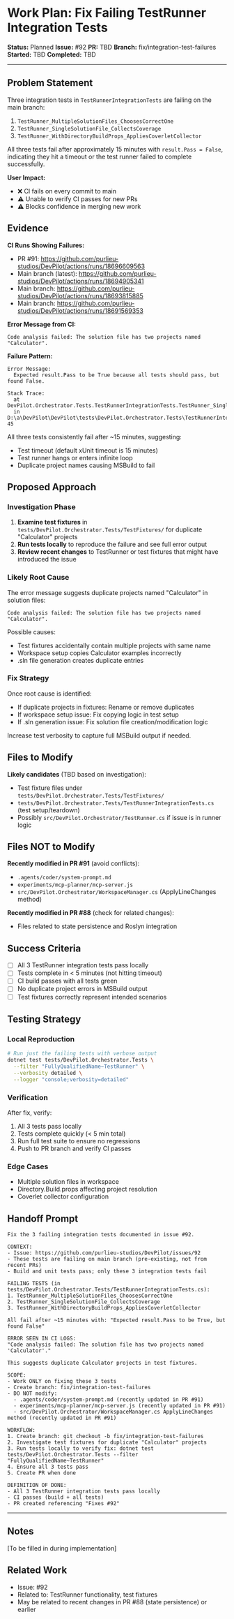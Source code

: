 # Work Plan: Fix Failing TestRunner Integration Tests

**Status:** Planned
**Issue:** #92
**PR:** TBD
**Branch:** fix/integration-test-failures
**Started:** TBD
**Completed:** TBD

---

## Problem Statement

Three integration tests in `TestRunnerIntegrationTests` are failing on the main branch:

1. `TestRunner_MultipleSolutionFiles_ChoosesCorrectOne`
2. `TestRunner_SingleSolutionFile_CollectsCoverage`
3. `TestRunner_WithDirectoryBuildProps_AppliesCoverletCollector`

All three tests fail after approximately 15 minutes with `result.Pass = False`, indicating they hit a timeout or the test runner failed to complete successfully.

**User Impact:**
- ❌ CI fails on every commit to main
- ⚠️ Unable to verify CI passes for new PRs
- ⚠️ Blocks confidence in merging new work

## Evidence

**CI Runs Showing Failures:**
- PR #91: https://github.com/purlieu-studios/DevPilot/actions/runs/18696609563
- Main branch (latest): https://github.com/purlieu-studios/DevPilot/actions/runs/18694905341
- Main branch: https://github.com/purlieu-studios/DevPilot/actions/runs/18693815885
- Main branch: https://github.com/purlieu-studios/DevPilot/actions/runs/18691569353

**Error Message from CI:**
```
Code analysis failed: The solution file has two projects named "Calculator".
```

**Failure Pattern:**
```
Error Message:
  Expected result.Pass to be True because all tests should pass, but found False.

Stack Trace:
  at DevPilot.Orchestrator.Tests.TestRunnerIntegrationTests.TestRunner_SingleSolutionFile_CollectsCoverage()
  in D:\a\DevPilot\DevPilot\tests\DevPilot.Orchestrator.Tests\TestRunnerIntegrationTests.cs:line 45
```

All three tests consistently fail after ~15 minutes, suggesting:
- Test timeout (default xUnit timeout is 15 minutes)
- Test runner hangs or enters infinite loop
- Duplicate project names causing MSBuild to fail

## Proposed Approach

### Investigation Phase

1. **Examine test fixtures** in `tests/DevPilot.Orchestrator.Tests/TestFixtures/` for duplicate "Calculator" projects
2. **Run tests locally** to reproduce the failure and see full error output
3. **Review recent changes** to TestRunner or test fixtures that might have introduced the issue

### Likely Root Cause

The error message suggests duplicate projects named "Calculator" in solution files:
```
Code analysis failed: The solution file has two projects named "Calculator".
```

Possible causes:
- Test fixtures accidentally contain multiple projects with same name
- Workspace setup copies Calculator examples incorrectly
- .sln file generation creates duplicate entries

### Fix Strategy

Once root cause is identified:
- If duplicate projects in fixtures: Rename or remove duplicates
- If workspace setup issue: Fix copying logic in test setup
- If .sln generation issue: Fix solution file creation/modification logic

Increase test verbosity to capture full MSBuild output if needed.

## Files to Modify

**Likely candidates** (TBD based on investigation):
- Test fixture files under `tests/DevPilot.Orchestrator.Tests/TestFixtures/`
- `tests/DevPilot.Orchestrator.Tests/TestRunnerIntegrationTests.cs` (test setup/teardown)
- Possibly `src/DevPilot.Orchestrator/TestRunner.cs` if issue is in runner logic

## Files NOT to Modify

**Recently modified in PR #91** (avoid conflicts):
- `.agents/coder/system-prompt.md`
- `experiments/mcp-planner/mcp-server.js`
- `src/DevPilot.Orchestrator/WorkspaceManager.cs` (ApplyLineChanges method)

**Recently modified in PR #88** (check for related changes):
- Files related to state persistence and Roslyn integration

## Success Criteria

- [ ] All 3 TestRunner integration tests pass locally
- [ ] Tests complete in < 5 minutes (not hitting timeout)
- [ ] CI build passes with all tests green
- [ ] No duplicate project errors in MSBuild output
- [ ] Test fixtures correctly represent intended scenarios

## Testing Strategy

### Local Reproduction

```bash
# Run just the failing tests with verbose output
dotnet test tests/DevPilot.Orchestrator.Tests \
  --filter "FullyQualifiedName~TestRunner" \
  --verbosity detailed \
  --logger "console;verbosity=detailed"
```

### Verification

After fix, verify:
1. All 3 tests pass locally
2. Tests complete quickly (< 5 min total)
3. Run full test suite to ensure no regressions
4. Push to PR branch and verify CI passes

### Edge Cases

- Multiple solution files in workspace
- Directory.Build.props affecting project resolution
- Coverlet collector configuration

## Handoff Prompt

```
Fix the 3 failing integration tests documented in issue #92.

CONTEXT:
- Issue: https://github.com/purlieu-studios/DevPilot/issues/92
- These tests are failing on main branch (pre-existing, not from recent PRs)
- Build and unit tests pass; only these 3 integration tests fail

FAILING TESTS (in tests/DevPilot.Orchestrator.Tests/TestRunnerIntegrationTests.cs):
1. TestRunner_MultipleSolutionFiles_ChoosesCorrectOne
2. TestRunner_SingleSolutionFile_CollectsCoverage
3. TestRunner_WithDirectoryBuildProps_AppliesCoverletCollector

All fail after ~15 minutes with: "Expected result.Pass to be True, but found False"

ERROR SEEN IN CI LOGS:
"Code analysis failed: The solution file has two projects named 'Calculator'."

This suggests duplicate Calculator projects in test fixtures.

SCOPE:
- Work ONLY on fixing these 3 tests
- Create branch: fix/integration-test-failures
- DO NOT modify:
  - .agents/coder/system-prompt.md (recently updated in PR #91)
  - experiments/mcp-planner/mcp-server.js (recently updated in PR #91)
  - src/DevPilot.Orchestrator/WorkspaceManager.cs ApplyLineChanges method (recently updated in PR #91)

WORKFLOW:
1. Create branch: git checkout -b fix/integration-test-failures
2. Investigate test fixtures for duplicate "Calculator" projects
3. Run tests locally to verify fix: dotnet test tests/DevPilot.Orchestrator.Tests --filter "FullyQualifiedName~TestRunner"
4. Ensure all 3 tests pass
5. Create PR when done

DEFINITION OF DONE:
- All 3 TestRunner integration tests pass locally
- CI passes (build + all tests)
- PR created referencing "Fixes #92"
```

---

## Notes

[To be filled in during implementation]

## Related Work

- Issue: #92
- Related to: TestRunner functionality, test fixtures
- May be related to recent changes in PR #88 (state persistence) or earlier
